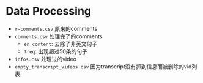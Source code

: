 
# Data Processing
* `r-comments.csv` 原来的comments
* `comments.csv` 处理完了的comments
    * `en_content`: 去除了非英文句子
    * `freq`: 出现超过50条的句子
* `infos.csv` 处理过的video
* `empty_transcript_videos.csv` 因为transcript没有抓到信息而被删除的vid列表
